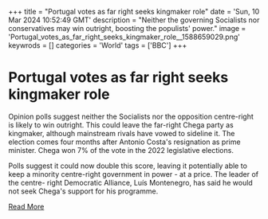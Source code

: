 +++
title = "Portugal votes as far right seeks kingmaker role"
date = 'Sun, 10 Mar 2024 10:52:49 GMT'
description = "Neither the governing Socialists nor conservatives may win outright, boosting the populists' power."
image = 'Portugal_votes_as_far_right_seeks_kingmaker_role__1588659029.png'
keywrods =  []
categories = 'World'
tags = ['BBC']
+++

# Portugal votes as far right seeks kingmaker role

Opinion polls suggest neither the Socialists nor the opposition centre-right is likely to win outright.
This could leave the far-right Chega party as kingmaker, although mainstream rivals have vowed to sideline it.
The election comes four months after Antonio Costa<bb>'s resignation as prime minister.
Chega won 7% of the vote in the 2022 legislative elections.

Polls suggest it could now double this score, leaving it potentially able to keep a minority centre-right government in power - at a price.
The leader of the centre- right Democratic Alliance, Luís Montenegro, has said he would not seek Chega<bb>'s support for his programme.


[Read More](https://www.bbc.co.uk/news/world-europe-68526833)
